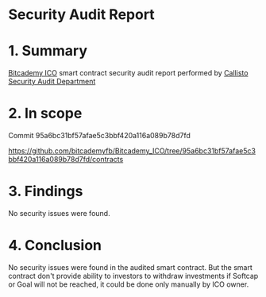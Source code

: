 # Security Audit Report

# 1. Summary

[Bitcademy ICO](https://github.com/bitcademyfb/Bitcademy_ICO/tree/master/contracts) smart contract security audit report performed by [Callisto Security Audit Department](https://github.com/EthereumCommonwealth/Auditing)

# 2. In scope

Сommit 95a6bc31bf57afae5c3bbf420a116a089b78d7fd

https://github.com/bitcademyfb/Bitcademy_ICO/tree/95a6bc31bf57afae5c3bbf420a116a089b78d7fd/contracts

# 3. Findings

No security issues were found.

# 4. Conclusion

No security issues were found in the audited smart contract. But the smart contract don't provide ability to investors to withdraw investments if Softcap or Goal will not be reached, it could be done only manually by ICO owner. 
